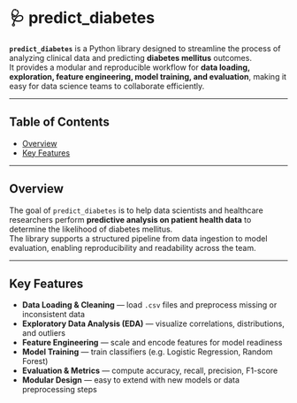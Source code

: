 # 🩺 predict_diabetes

**`predict_diabetes`** is a Python library designed to streamline the process of analyzing clinical data and predicting **diabetes mellitus** outcomes.  
It provides a modular and reproducible workflow for **data loading, exploration, feature engineering, model training, and evaluation**, making it easy for data science teams to collaborate efficiently.

---

## Table of Contents
- [Overview](#overview)
- [Key Features](#key-features)
---

## Overview

The goal of `predict_diabetes` is to help data scientists and healthcare researchers perform **predictive analysis on patient health data** to determine the likelihood of diabetes mellitus.  
The library supports a structured pipeline from data ingestion to model evaluation, enabling reproducibility and readability across the team.

---

## Key Features

- **Data Loading & Cleaning** — load `.csv` files and preprocess missing or inconsistent data  
- **Exploratory Data Analysis (EDA)** — visualize correlations, distributions, and outliers  
- **Feature Engineering** — scale and encode features for model readiness  
- **Model Training** — train classifiers (e.g. Logistic Regression, Random Forest)  
- **Evaluation & Metrics** — compute accuracy, recall, precision, F1-score  
- **Modular Design** — easy to extend with new models or data preprocessing steps  
